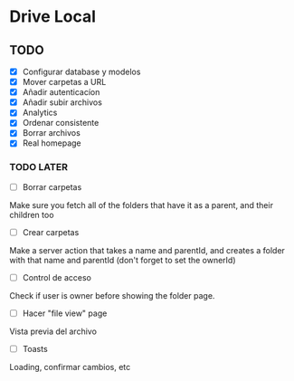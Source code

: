 # Drive Local

## TODO

- [x] Configurar database y modelos
- [x] Mover carpetas a URL
- [x] Añadir autenticacíon
- [x] Añadir subir archivos
- [x] Analytics
- [x] Ordenar consistente
- [x] Borrar archivos
- [x] Real homepage

### TODO LATER

- [ ] Borrar carpetas

Make sure you fetch all of the folders that have it as a parent, and their children too

- [ ] Crear carpetas

Make a server action that takes a name and parentId, and creates a folder with that name and parentId (don't forget to set the ownerId)

- [ ] Control de acceso

Check if user is owner before showing the folder page.

- [ ] Hacer "file view" page

Vista previa del archivo

- [ ] Toasts

Loading, confirmar cambios, etc
